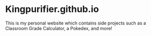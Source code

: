 # Kingpurifier.github.io

This is my personal website which contains side projects such as a Classroom Grade Calculator, a Pokedex, and more!